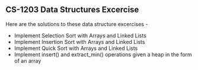 ## CS-1203 Data Structures Excercise

Here are the solutions to these data structure excercises - 

- Implement Selection Sort with Arrays and Linked Lists
- Implement Insertion Sort with Arrays and Linked Lists
- Implement Quick Sort with Arrays and Linked Lists
- Implement insert() and extract_min() operations given a heap in the form of an array
